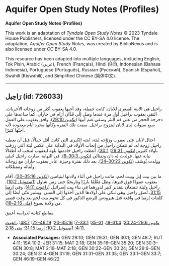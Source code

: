 # Aquifer Open Study Notes (Profiles)

**Aquifer Open Study Notes (Profiles)**

This work is an adaptation of *Tyndale Open Study Notes* © 2023 Tyndale House Publishers, licensed under the CC BY\-SA 4\.0 license. The adaptation, *Aquifer Open Study Notes*, was created by BiblioNexus and is also licensed under CC BY\-SA 4\.0\.

This resource has been adapted into multiple languages, including English, Tok Pisin, Arabic (عربي), French (Français), Hindi (हिंदी), Indonesian (Bahasa Indonesia), Portuguese (Português), Russian (Русский), Spanish (Español), Swahili (Kiswahili), and Simplified Chinese (简体中文).



--------------------------------

## رَاحِيل (id: 726033)

راحيل هي الابنة الصغرى للابان. كانت جميلة، وقد أحبها يعقوب أكثر من زوجاته الأخريات. التقى يعقوب براحيل أول مرة عندما وصل إلى فَدَّان أَرَام في حاران. كما ساعدها على دحرجة الحجر من على فم البئر وسقى غنم أبيها ([تكوين 29:10](https://ref.ly/Gen29:10)). وافق يعقوب على العمل سبع سنوات لدى لابان ليتزوج براحيل. مضت تلك الفترة وكأنها مجرد أيام معدودة لأنه أحبّها كثيرًا.

احتال لابان على يعقوب وزوَّجه ليئة، ابنته الكبرى التي كانت أقل جمالًا، قبل أن يعطيه راحيل زوجة له. لم تتمكن راحيل من إنجاب الأولاد في البداية على عكس ليئة التي رزقت بأولاد كثيرين([تكوين 29:31](https://ref.ly/Gen29:31)؛ [30:1](https://ref.ly/Gen30:1)). أعطت راحيل خادمتها بلهة ليعقوب لتنجب له أطفالًا نيابة عنها، فولدت له دان ونفتالي ([تكوين 30:3–8](https://ref.ly/Gen30:3-Gen30:8)). في النهاية، صارت راحيل حُبلى وولدت يُوسُف ([تكوين 30:22–24](https://ref.ly/Gen30:22-Gen30:24)). بعد ذلك بفترة وجيزة، غادر يعقوب حاران مع زوجاته وأبنائه وممتلكاته.

ما بين بيت إيل وبيت لحم، ماتت راحيل في أثناء ولادتها لبنيامين ([تكوين 35:16–20](https://ref.ly/Gen35:16-Gen35:20)). أقام يعقوب عمودًا فوق قبرها، وظل مَعْلَمًا بارزًا وتاريخيًا حتى زمن شاول ([1صموئيل 10:2](https://ref.ly/1Sam10:2)). راحيل وليئة تتمتعان بتقدير كبير لدورهما في بناء بيت إسرائيل ([راعوث 4:11](https://ref.ly/Ruth4:11)). وفي [إرميا 31:15](https://ref.ly/Jer31:15)، تُصوّر راحيل وهي تبكي على أولادها الذين أُخذوا إلى السبي. ويشير متّى أيضًا إلى كلمات إرميا في واقعة قتل هيرودس للرضع الذكور في كل تخوم بيت لحم بعد وقت قصير من ولادة يسوع ([متّى 2:16–18](https://ref.ly/Matt2:16-Matt2:18)). 

مقاطع كتابية لدراسة أعمق

[تكوين 29:6–30:24](https://ref.ly/Gen29:6-Gen30:24)؛ [31:4–19](https://ref.ly/Gen31:4-Gen31:19)، [31–35](https://ref.ly/Gen31:31-Gen31:35)؛ [33:1–7](https://ref.ly/Gen33:1-Gen33:7)؛ [35:16–20](https://ref.ly/Gen35:16-Gen35:20)؛ [46:19–22](https://ref.ly/Gen46:19-Gen46:22)؛ [48:7](https://ref.ly/Gen48:7)؛ [راعوث 4:11](https://ref.ly/Ruth4:11)؛ [1صموئيل 10:2](https://ref.ly/1Sam10:2)؛ [إرميا 31:15](https://ref.ly/Jer31:15)؛ [متى 2:18\.](https://ref.ly/Matt2:18)

* **Associated Passages:** GEN 29:10; GEN 29:31; GEN 30:1; GEN 48:7; RUT 4:11; 1SA 10:2; JER 31:15; MAT 2:18; GEN 35:16–GEN 35:20; GEN 30:3–GEN 30:8; MAT 2:16–MAT 2:18; GEN 30:22–GEN 30:24; GEN 29:6–GEN 30:24; GEN 31:4–GEN 31:19; GEN 31:31–GEN 31:35; GEN 33:1–GEN 33:7; GEN 46:19–GEN 46:22

